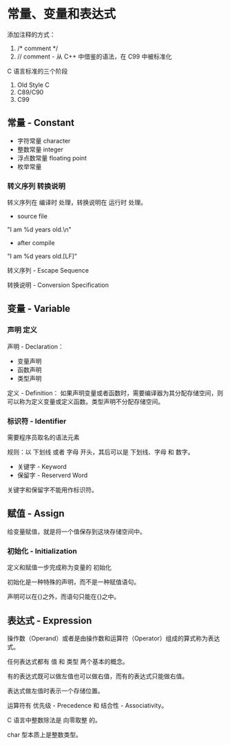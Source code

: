 # 常量、变量和表达式

添加注释的方式：
1. /* comment */
2. // comment - 从 C++ 中借鉴的语法，在 C99 中被标准化

C 语言标准的三个阶段
1. Old Style C
2. C89/C90
3. C99

## 常量 - Constant

- 字符常量 character
- 整数常量 integer
- 浮点数常量 floating point
- 枚举常量

### 转义序列 转换说明

转义序列在 编译时 处理，转换说明在 运行时 处理。

- source file

"I am %d years old.\n"

- after compile

"I am %d years old.[LF]"

转义序列 - Escape Sequence

转换说明 - Conversion Specification

## 变量 - Variable

### 声明 定义

声明 - Declaration：
- 变量声明
- 函数声明
- 类型声明

定义 - Definition：
如果声明变量或者函数时，需要编译器为其分配存储空间，则可以称为定义变量或定义函数。类型声明不分配存储空间。

### 标识符 - Identifier

需要程序员取名的语法元素

规则：以 下划线 或者 字母 开头，其后可以是 下划线、字母 和 数字。

- 关键字 - Keyword
- 保留字 - Reserverd Word

关键字和保留字不能用作标识符。

## 赋值 - Assign

给变量赋值，就是将一个值保存到这块存储空间中。

### 初始化 - Initialization

定义和赋值一步完成称为变量的 初始化

初始化是一种特殊的声明，而不是一种赋值语句。

声明可以在{}之外，而语句只能在{}之中。

## 表达式 - Expression

操作数（Operand）或者是由操作数和运算符（Operator）组成的算式称为表达式。

任何表达式都有 值 和 类型 两个基本的概念。

有的表达式既可以做左值也可以做右值，而有的表达式只能做右值。

表达式做左值时表示一个存储位置。

运算符有 优先级 - Precedence 和 结合性 - Associativity。

C 语言中整数除法是 向零取整 的。

char 型本质上是整数类型。
